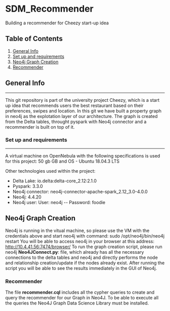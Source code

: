 # SDM_Recommender
Building a recommender for Cheezy start-up idea

## Table of Contents
1. [General Info](#general-info)
2. [Set up and requirements](#set-up-and-requirements)
3. [Neo4j Graph Creation](#Neo4j-Graph-Creation)
4. [Recommender](#recommender)

## General Info
***
This git repository is part of the university project Cheezy, which is a start up idea that recommends users the best restaurant based on their preferences, swipes and location. In this git we have built a property graph in neo4j as the explotation layer of our architecture. The graph is created from the Delta tables, throught pyspark with Neo4j connector and a recommender is built on top of it.

### Set up and requirements
***
A virtual machine on OpenNebula with the following specifications is used for this project: 
50 gb GB and OS - Ubuntu 18.04.3 LTS

Other technologies used within the project:
* Delta Lake: io.delta:delta-core_2.12:2.1.0
* Pyspark: 3.3.0
* Neo4j connector: neo4j-connector-apache-spark_2.12_3.0-4.0.0
* Neo4j: 4.4.20
* Neo4j user: User: neo4j -- Password: foodie

## Neo4j Graph Creation
Neo4j is running in the vitual machine, so please use the VM with the credentials above and start neo4j with command: 
sudo /opt/neo4j/bin/neo4j restart
You will be able to access neo4j in your browser at this address: http://10.4.41.56:7474/browser/
To run the graph creation script, please run neo4j **Neo4JConnect.py**: file, which already has all the necessary connections to the delta tables and neo4j and directly performs the node and relationship creation/update if the nodes already exist.
After running the script you will be able to see the results immediately in the GUI of Neo4j.

### Recommender
The file **recommender.cql** includes all the cypher queries to create and query the recommender for our Graph in Neo4J. To be able to execute all the queries the Neo4J Graph Data Science Library must be installed.


